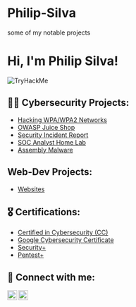 # Philip-Silva
some of my notable projects
<h1>Hi, I'm Philip Silva! </h1>  <img src="https://tryhackme-badges.s3.amazonaws.com/Lipesilva.png" alt="TryHackMe">

<h2> 👨‍💻 Cybersecurity Projects:</h2>

- [Hacking WPA/WPA2 Networks](https://github.com/)
- [OWASP Juice Shop](https://github.com/)
- [Security Incident Report](https://github.com/)
- [SOC Analyst Home Lab](https://github.com/)
- [Assembly Malware](https://github.com/Lipe-Silva/assembly_sec)

<h2> Web-Dev Projects:</h2>

- [Websites](https://github.com/Lipe-Silva/Web-Sites/tree/main)

<h2> 🎖️ Certifications:</h2>

- [Certified in Cybersecurity (CC)](gabagoo)
- [Google Cybersecurity Certificate](bababooi)
- [Security+](yabadabadoo)
- [Pentest+](https://www.credly.com/badges/5dccadd0-deb8-41e8-a6bc-93f6bb194e3c)

<h2> 🤳 Connect with me:</h2>

[<img align="left" alt="JoshMadakor | LinkedIn" width="22px" src="https://cdn.jsdelivr.net/npm/simple-icons@v3/icons/linkedin.svg" />][linkedin]
[<img align="left" alt="JoshMadakor | Instagram" width="22px" src="https://cdn.jsdelivr.net/npm/simple-icons@v3/icons/instagram.svg" />][instagram]

[instagram]: https://www.instagram.com/
[linkedin]: https://www.linkedin.com/in/philip-silva-cybersec/
